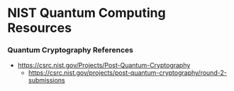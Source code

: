 
NIST Quantum Computing Resources
====

### Quantum Cryptography References
* https://csrc.nist.gov/Projects/Post-Quantum-Cryptography
  * https://csrc.nist.gov/projects/post-quantum-cryptography/round-2-submissions



